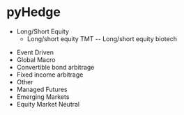 # pyHedge
* Long/Short Equity
	* Long/short equity TMT
	-- Long/short equity biotech

- Event Driven
- Global Macro
- Convertible bond arbitrage
- Fixed income arbitrage
- Other
- Managed Futures
- Emerging Markets
- Equity Market Neutral
